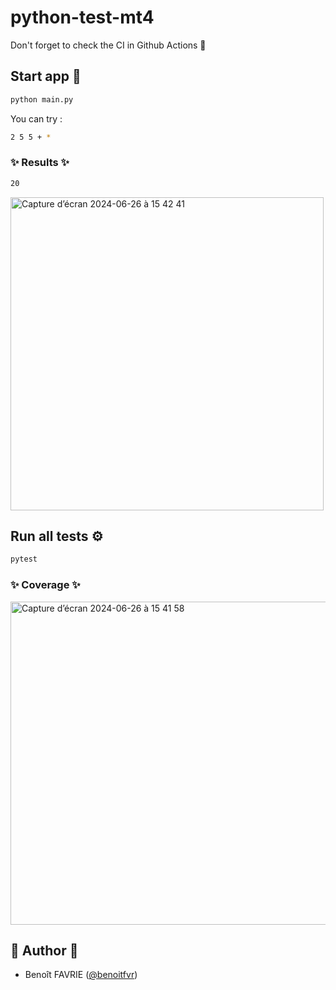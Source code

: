 # python-test-mt4

Don't forget to check the CI in Github Actions 🫡

## Start app 🚀

```bash
python main.py
```

You can try :

```bash
2 5 5 + *
```

### ✨ Results ✨

```bash
20
```

<img width="501" alt="Capture d’écran 2024-06-26 à 15 42 41" src="https://github.com/benoitfvr/python-test-mt4/assets/61755435/026ec946-b58a-434e-92ac-8d113c58b1ce">

## Run all tests ⚙️

```bash
pytest
```

### ✨ Coverage ✨

<img width="517" alt="Capture d’écran 2024-06-26 à 15 41 58" src="https://github.com/benoitfvr/python-test-mt4/assets/61755435/34307dd1-76a5-4c18-bbf6-4bb33fe1c0d3">

## 👤 Author 👤

- Benoît FAVRIE ([@benoitfvr](https://github.com/benoitfvr))
